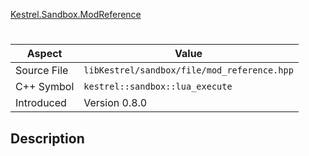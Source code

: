 [Kestrel.Sandbox.ModReference](index.md)
# 
| Aspect | Value |
| --- | --- |
| Source File | `libKestrel/sandbox/file/mod_reference.hpp` |
| C++ Symbol | `kestrel::sandbox::lua_execute` |
| Introduced | Version 0.8.0 |
## Description
